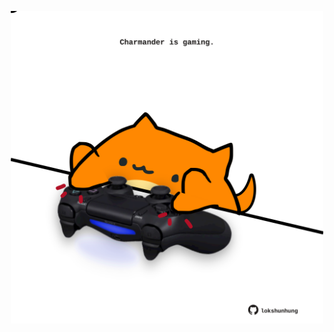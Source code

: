 <!-- built at 25/02/2024, 24:01:32 UTC -->
<p align="center">
  <img width="500" height="500" src="./ReadmeImage.svg">
</p>
